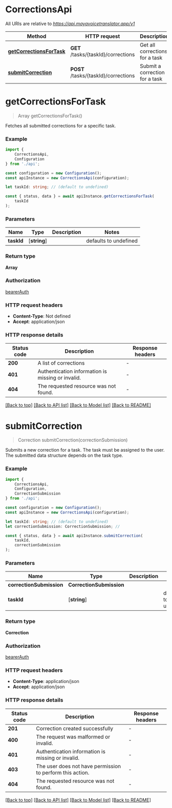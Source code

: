 # CorrectionsApi

All URIs are relative to *https://api.mayavoicetranslator.app/v1*

|Method | HTTP request | Description|
|------------- | ------------- | -------------|
|[**getCorrectionsForTask**](#getcorrectionsfortask) | **GET** /tasks/{taskId}/corrections | Get all corrections for a task|
|[**submitCorrection**](#submitcorrection) | **POST** /tasks/{taskId}/corrections | Submit a correction for a task|

# **getCorrectionsForTask**
> Array<Correction> getCorrectionsForTask()

Fetches all submitted corrections for a specific task.

### Example

```typescript
import {
    CorrectionsApi,
    Configuration
} from './api';

const configuration = new Configuration();
const apiInstance = new CorrectionsApi(configuration);

let taskId: string; // (default to undefined)

const { status, data } = await apiInstance.getCorrectionsForTask(
    taskId
);
```

### Parameters

|Name | Type | Description  | Notes|
|------------- | ------------- | ------------- | -------------|
| **taskId** | [**string**] |  | defaults to undefined|


### Return type

**Array<Correction>**

### Authorization

[bearerAuth](../README.md#bearerAuth)

### HTTP request headers

 - **Content-Type**: Not defined
 - **Accept**: application/json


### HTTP response details
| Status code | Description | Response headers |
|-------------|-------------|------------------|
|**200** | A list of corrections |  -  |
|**401** | Authentication information is missing or invalid. |  -  |
|**404** | The requested resource was not found. |  -  |

[[Back to top]](#) [[Back to API list]](../README.md#documentation-for-api-endpoints) [[Back to Model list]](../README.md#documentation-for-models) [[Back to README]](../README.md)

# **submitCorrection**
> Correction submitCorrection(correctionSubmission)

Submits a new correction for a task. The task must be assigned to the user. The submitted data structure depends on the task type.

### Example

```typescript
import {
    CorrectionsApi,
    Configuration,
    CorrectionSubmission
} from './api';

const configuration = new Configuration();
const apiInstance = new CorrectionsApi(configuration);

let taskId: string; // (default to undefined)
let correctionSubmission: CorrectionSubmission; //

const { status, data } = await apiInstance.submitCorrection(
    taskId,
    correctionSubmission
);
```

### Parameters

|Name | Type | Description  | Notes|
|------------- | ------------- | ------------- | -------------|
| **correctionSubmission** | **CorrectionSubmission**|  | |
| **taskId** | [**string**] |  | defaults to undefined|


### Return type

**Correction**

### Authorization

[bearerAuth](../README.md#bearerAuth)

### HTTP request headers

 - **Content-Type**: application/json
 - **Accept**: application/json


### HTTP response details
| Status code | Description | Response headers |
|-------------|-------------|------------------|
|**201** | Correction created successfully |  -  |
|**400** | The request was malformed or invalid. |  -  |
|**401** | Authentication information is missing or invalid. |  -  |
|**403** | The user does not have permission to perform this action. |  -  |
|**404** | The requested resource was not found. |  -  |

[[Back to top]](#) [[Back to API list]](../README.md#documentation-for-api-endpoints) [[Back to Model list]](../README.md#documentation-for-models) [[Back to README]](../README.md)

